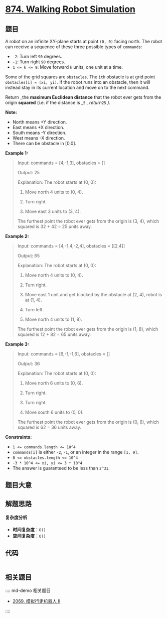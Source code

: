 # [874. Walking Robot Simulation](https://leetcode.com/problems/walking-robot-simulation/)

## 题目

A robot on an infinite XY-plane starts at point `(0, 0)` facing north. The
robot can receive a sequence of these three possible types of `commands`:

- `-2`: Turn left `90` degrees.
- `-1`: Turn right `90` degrees.
- `1 <= k <= 9`: Move forward `k` units, one unit at a time.

Some of the grid squares are `obstacles`. The `ith` obstacle is at grid point
`obstacles[i] = (xi, yi)`. If the robot runs into an obstacle, then it will
instead stay in its current location and move on to the next command.

Return _the **maximum Euclidean distance** that the robot ever gets from the
origin **squared** (i.e. if the distance is _`5` _, return_`25` _)_.

**Note:**

- North means +Y direction.
- East means +X direction.
- South means -Y direction.
- West means -X direction.
- There can be obstacle in [0,0].

**Example 1:**

> Input: commands = [4,-1,3], obstacles = []
>
> Output: 25
>
> Explanation: The robot starts at (0, 0):
>
> 1. Move north 4 units to (0, 4).
>
> 2. Turn right.
>
> 3. Move east 3 units to (3, 4).
>
> The furthest point the robot ever gets from the origin is (3, 4), which squared is 32 + 42 = 25 units away.

**Example 2:**

> Input: commands = [4,-1,4,-2,4], obstacles = [[2,4]]
>
> Output: 65
>
> Explanation: The robot starts at (0, 0):
>
> 1. Move north 4 units to (0, 4).
>
> 2. Turn right.
>
> 3. Move east 1 unit and get blocked by the obstacle at (2, 4), robot is at (1, 4).
>
> 4. Turn left.
>
> 5. Move north 4 units to (1, 8).
>
> The furthest point the robot ever gets from the origin is (1, 8), which squared is 12 + 82 = 65 units away.

**Example 3:**

> Input: commands = [6,-1,-1,6], obstacles = []
>
> Output: 36
>
> Explanation: The robot starts at (0, 0):
>
> 1. Move north 6 units to (0, 6).
>
> 2. Turn right.
>
> 3. Turn right.
>
> 4. Move south 6 units to (0, 0).
>
> The furthest point the robot ever gets from the origin is (0, 6), which squared is 62 = 36 units away.

**Constraints:**

- `1 <= commands.length <= 10^4`
- `commands[i]` is either `-2`, `-1`, or an integer in the range `[1, 9]`.
- `0 <= obstacles.length <= 10^4`
- `-3 * 10^4 <= xi, yi <= 3 * 10^4`
- The answer is guaranteed to be less than `2^31`.

## 题目大意

## 解题思路

#### 复杂度分析

- **时间复杂度**：`O()`
- **空间复杂度**：`O()`

## 代码

```javascript

```

## 相关题目

:::: md-demo 相关题目

- [2069. 模拟行走机器人 II](https://leetcode.com/problems/walking-robot-simulation-ii)

::::
